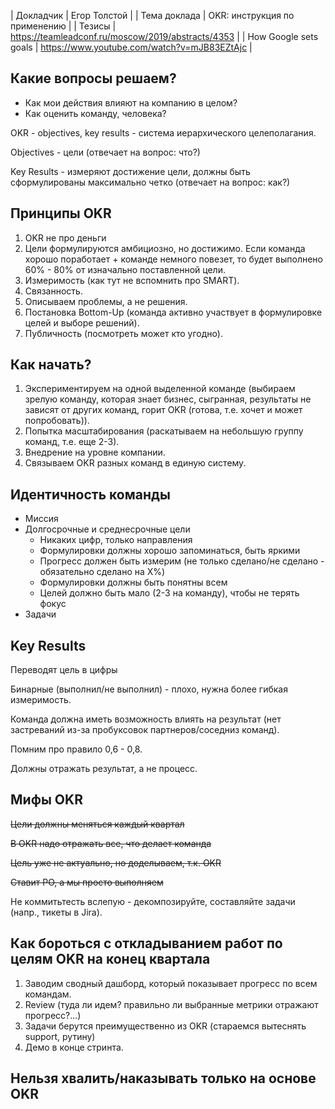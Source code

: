 | Докладчик | Егор Толстой |
| Тема доклада | OKR: инструкция по применению |
| Тезисы | https://teamleadconf.ru/moscow/2019/abstracts/4353 |
| How Google sets goals | https://www.youtube.com/watch?v=mJB83EZtAjc |

## Какие вопросы решаем?
* Как мои действия влияют на компанию в целом?
* Как оценить команду, человека?

OKR - objectives, key results - система иерархического целеполагания.

Objectives - цели (отвечает на вопрос: что?)

Key Results - измеряют достижение цели, должны быть сформулированы максимально четко (отвечает на вопрос: как?)


## Принципы OKR
1. OKR не про деньги
2. Цели формулируются амбициозно, но достижимо. Если команда хорошо поработает + команде немного повезет, то будет выполнено 60% - 80% от изначально поставленной цели.
3. Измеримость (как тут не вспомнить про SMART).
4. Связанность.
5. Описываем проблемы, а не решения.
6. Постановка Bottom-Up (команда активно участвует в формулировке целей и выборе решений).
7. Публичность (посмотреть может кто угодно). 

## Как начать?
1. Экспериментируем на одной выделенной команде (выбираем зрелую команду, которая знает бизнес, сыгранная, результаты не зависят от других команд, горит OKR (готова, т.е. хочет и может попробовать)).
2. Попытка масштабирования (раскатываем на небольшую группу команд, т.е. еще 2-3).
3. Внедрение на уровне компании.
4. Связываем OKR разных команд в единую систему.

## Идентичность команды
* Миссия
* Долгосрочные и среднесрочные цели
    * Никаких цифр, только направления
    * Формулировки должны хорошо запоминаться, быть яркими
    * Прогресс должен быть измерим (не только сделано/не сделано - обязательно сделано на X%)
    * Формулировки должны быть понятны всем
    * Целей должно быть мало (2-3 на команду), чтобы не терять фокус
* Задачи

## Key Results
Переводят цель в цифры

Бинарные (выполнил/не выполнил) - плохо, нужна более гибкая измеримость.

Команда должна иметь возможность влиять на результат (нет застреваний из-за пробуксовок партнеров/соседниз команд).

Помним про правило 0,6 - 0,8.

Должны отражать результат, а не процесс.


## Мифы OKR
~~Цели должны меняться каждый квартал~~

~~В OKR надо отражать все, что делает команда~~

~~Цель уже не актуально, но доделываем, т.к. OKR~~

~~Ставит PO, а мы просто выполняем~~


Не коммитьтесть вслепую - декомпозируйте, составляйте задачи (напр., тикеты в Jira).

## Как бороться с откладыванием работ по целям OKR на конец квартала
1. Заводим сводный дашборд, который показывает прогресс по всем командам.
2. Review (туда ли идем? правильно ли выбранные метрики отражают прогресс?...)
3. Задачи берутся преимущественно из OKR (стараемся вытеснять support, рутину)
4. Демо в конце стринта.

## Нельзя хвалить/наказывать только на основе OKR